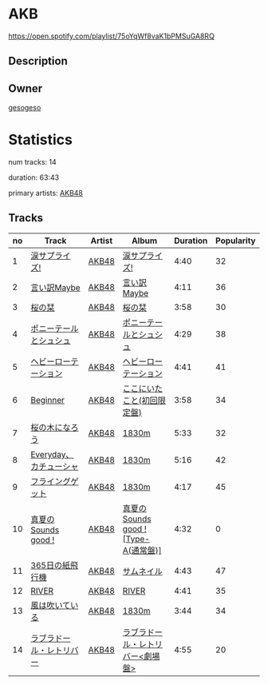 # AKB
https://open.spotify.com/playlist/75oYqWf8vaK1bPMSuGA8RQ

## Description


## Owner
[gesogeso](https://open.spotify.com/user/llc1xxsoknqgh69956sifvyi5)

# Statistics
num tracks: 14

duration: 63:43

primary artists: [AKB48](https://open.spotify.com/artist/01wau5CL3Z1vfJJWkzBkqg)

## Tracks
| no | Track | Artist | Album | Duration | Popularity |
| -- | ----- | ------ | ----- | -------- | ---------- |
| 1 | [涙サプライズ!](https://open.spotify.com/track/0bCgT0WHUiKlAFo5KgPD8z) | [AKB48](https://open.spotify.com/artist/01wau5CL3Z1vfJJWkzBkqg) | [涙サプライズ!](https://open.spotify.com/album/3D7pZx5KYYzOGrsepbK2EP) | 4:40 | 32 |
| 2 | [言い訳Maybe](https://open.spotify.com/track/3v3UcznILhLLDRHfPKKBb2) | [AKB48](https://open.spotify.com/artist/01wau5CL3Z1vfJJWkzBkqg) | [言い訳Maybe](https://open.spotify.com/album/1PQJ0RdBLf1GvrFCLoBKRB) | 4:11 | 36 |
| 3 | [桜の栞](https://open.spotify.com/track/7FZPkn1jv0T63TjZnvGFtA) | [AKB48](https://open.spotify.com/artist/01wau5CL3Z1vfJJWkzBkqg) | [桜の栞<Type-A>](https://open.spotify.com/album/0CXLoRrIdFRs6wj3KFj6or) | 3:58 | 30 |
| 4 | [ポニーテールとシュシュ](https://open.spotify.com/track/4ufeZ2ujGGq78BRfHeIeOr) | [AKB48](https://open.spotify.com/artist/01wau5CL3Z1vfJJWkzBkqg) | [ポニーテールとシュシュ<Type-A>](https://open.spotify.com/album/4FQmPlrt2uizcrLyGTHfKq) | 4:29 | 38 |
| 5 | [ヘビーローテーション](https://open.spotify.com/track/4M8ymIlXycNgTuAdqISAxy) | [AKB48](https://open.spotify.com/artist/01wau5CL3Z1vfJJWkzBkqg) | [ヘビーローテーション<Type-A>](https://open.spotify.com/album/0e9Cfnh7n53PYiDAYl6SpR) | 4:41 | 41 |
| 6 | [Beginner](https://open.spotify.com/track/2Kqgg3VMOWpodxbgC3Qou8) | [AKB48](https://open.spotify.com/artist/01wau5CL3Z1vfJJWkzBkqg) | [ここにいたこと(初回限定盤)](https://open.spotify.com/album/6PFDj6Fp9dzGqJjfzVlCvI) | 3:58 | 34 |
| 7 | [桜の木になろう](https://open.spotify.com/track/0Ir3T8q1Tp7UJ4kDzCiueh) | [AKB48](https://open.spotify.com/artist/01wau5CL3Z1vfJJWkzBkqg) | [1830m](https://open.spotify.com/album/1vbKrrrRqIgJHr56Bv8z16) | 5:33 | 32 |
| 8 | [Everyday、カチューシャ](https://open.spotify.com/track/6CJ3V6MRmcsjlJHZ48J5Ud) | [AKB48](https://open.spotify.com/artist/01wau5CL3Z1vfJJWkzBkqg) | [1830m](https://open.spotify.com/album/1vbKrrrRqIgJHr56Bv8z16) | 5:16 | 42 |
| 9 | [フライングゲット](https://open.spotify.com/track/75sVhuWjMLCtihbXY6TNKk) | [AKB48](https://open.spotify.com/artist/01wau5CL3Z1vfJJWkzBkqg) | [1830m](https://open.spotify.com/album/1vbKrrrRqIgJHr56Bv8z16) | 4:17 | 45 |
| 10 | [真夏のSounds good !](https://open.spotify.com/track/2DnbD4Hk8jAGwNpLCwLltJ) | [AKB48](https://open.spotify.com/artist/01wau5CL3Z1vfJJWkzBkqg) | [真夏のSounds good ! [Type-A(通常盤)]](https://open.spotify.com/album/6YOzzwN8VGHWh0Xqi2uxYq) | 4:32 | 0 |
| 11 | [365日の紙飛行機](https://open.spotify.com/track/0JncJnMiDjLpeYURyhFgch) | [AKB48](https://open.spotify.com/artist/01wau5CL3Z1vfJJWkzBkqg) | [サムネイル<Type A>](https://open.spotify.com/album/1rO4OjtNWQBLxDxJ8kSsGU) | 4:43 | 47 |
| 12 | [RIVER](https://open.spotify.com/track/3SMnwkGTlR5CuKeraJvRqV) | [AKB48](https://open.spotify.com/artist/01wau5CL3Z1vfJJWkzBkqg) | [RIVER](https://open.spotify.com/album/729PH9nJbvlMwbK9YFFMnM) | 4:41 | 35 |
| 13 | [風は吹いている](https://open.spotify.com/track/4NtUFdQtTJqCnGO03jzgLt) | [AKB48](https://open.spotify.com/artist/01wau5CL3Z1vfJJWkzBkqg) | [1830m](https://open.spotify.com/album/1vbKrrrRqIgJHr56Bv8z16) | 3:44 | 34 |
| 14 | [ラブラドール・レトリバー](https://open.spotify.com/track/0hyGPAnpBDFfpL5riy37PZ) | [AKB48](https://open.spotify.com/artist/01wau5CL3Z1vfJJWkzBkqg) | [ラブラドール・レトリバー<劇場盤>](https://open.spotify.com/album/7lJGUBglFw0UaOp9CHb88l) | 4:55 | 20 |
        
